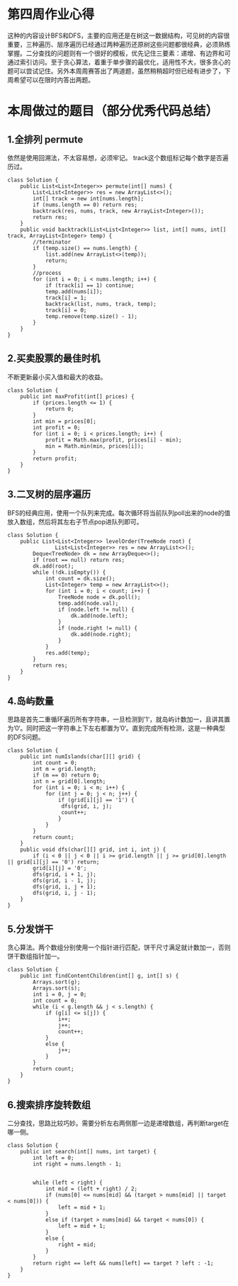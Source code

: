 # 第四周作业心得
这种的内容设计BFS和DFS，主要的应用还是在树这一数据结构，可见树的内容很重要，三种遍历、层序遍历已经通过两种遍历还原树这些问题都很经典，必须熟练掌握。二分查找的问题则有一个很好的模板，优先记住三要素：递增、有边界和可通过索引访问。至于贪心算法，着重于单步骤的最优化，适用性不大，很多贪心的题可以尝试记住。另外本周周赛答出了两道题，虽然稍稍超时但已经有进步了，下周希望可以在限时内答出两题。
# 本周做过的题目（部分优秀代码总结）
## 1.全排列 permute
依然是使用回溯法，不太容易想，必须牢记。
track这个数组标记每个数字是否遍历过。
```
class Solution {
    public List<List<Integer>> permute(int[] nums) {
        List<List<Integer>> res = new ArrayList<>();
        int[] track = new int[nums.length];
        if (nums.length == 0) return res;
        backtrack(res, nums, track, new ArrayList<Integer>());
        return res;
    }
    public void backtrack(List<List<Integer>> list, int[] nums, int[] track, ArrayList<Integer> temp) {
        //terminator
        if (temp.size() == nums.length) {
            list.add(new ArrayList<>(temp));
            return;
        }
        //process
        for (int i = 0; i < nums.length; i++) {
            if (track[i] == 1) continue;
            temp.add(nums[i]);
            track[i] = 1;
            backtrack(list, nums, track, temp);
            track[i] = 0;
            temp.remove(temp.size() - 1);
        }
    }
}
```
## 2.买卖股票的最佳时机
不断更新最小买入值和最大的收益。
```
class Solution {
    public int maxProfit(int[] prices) {
        if (prices.length <= 1) {
            return 0;
        }
        int min = prices[0];
        int profit = 0;
        for (int i = 0; i < prices.length; i++) {
            profit = Math.max(profit, prices[i] - min);
            min = Math.min(min, prices[i]);
        }
        return profit;
    }
}
```
## 3.二叉树的层序遍历
BFS的经典应用，使用一个队列来完成。每次循环将当前队列poll出来的node的值放入数组，然后将其左右子节点pop进队列即可。
```
class Solution {
    public List<List<Integer>> levelOrder(TreeNode root) {
               List<List<Integer>> res = new ArrayList<>();
        Deque<TreeNode> dk = new ArrayDeque<>();
        if (root == null) return res;
        dk.add(root);
        while (!dk.isEmpty()) {
            int count = dk.size();
            List<Integer> temp = new ArrayList<>();
            for (int i = 0; i < count; i++) {
                TreeNode node = dk.poll();
                temp.add(node.val);
                if (node.left != null) {
                    dk.add(node.left);
                }
                if (node.right != null) {
                    dk.add(node.right);
                }
            }
            res.add(temp);
        }
        return res;
    }
}
```
## 4.岛屿数量
思路是首先二重循环遍历所有字符串，一旦检测到’1‘，就岛屿计数加一，且讲其置为’0‘。同时把这一字符串上下左右都置为’0‘。直到完成所有检测，这是一种典型的DFS问题。
```
class Solution {
    public int numIslands(char[][] grid) {
        int count = 0;
        int m = grid.length;
        if (m == 0) return 0;
        int n = grid[0].length;
        for (int i = 0; i < m; i++) {
            for (int j = 0; j < n; j++) {
                if (grid[i][j] == '1') {
                 dfs(grid, i, j);
                 count++;
                }
            }
        }
        return count;
    }
    public void dfs(char[][] grid, int i, int j) {
        if (i < 0 || j < 0 || i >= grid.length || j >= grid[0].length || grid[i][j] == '0') return;
        grid[i][j] = '0';
        dfs(grid, i + 1, j);
        dfs(grid, i - 1, j);
        dfs(grid, i, j + 1);
        dfs(grid, i, j - 1);
    }
}
```
## 5.分发饼干
贪心算法。两个数组分别使用一个指针进行匹配，饼干尺寸满足就计数加一，否则饼干数组指针加一。
```
class Solution {
    public int findContentChildren(int[] g, int[] s) {
        Arrays.sort(g);
        Arrays.sort(s);
        int i = 0, j = 0;
        int count = 0;
        while (i < g.length && j < s.length) {
            if (g[i] <= s[j]) {
                i++;
                j++;
                count++;
            }
            else {
                j++;
            }
        }
        return count;
    }
}
```
## 6.搜索排序旋转数组
二分查找，思路比较巧妙。需要分析左右两侧那一边是递增数组，再判断target在哪一侧。
```
class Solution {
    public int search(int[] nums, int target) {
        int left = 0;
        int right = nums.length - 1;


        while (left < right) {
            int mid = (left + right) / 2;
            if (nums[0] <= nums[mid] && (target > nums[mid] || target < nums[0])) {
                left = mid + 1;
            }
            else if (target > nums[mid] && target < nums[0]) {
                left = mid + 1;
            }
            else {
                right = mid;
            }
        }
        return right == left && nums[left] == target ? left : -1;
    }
}
```
